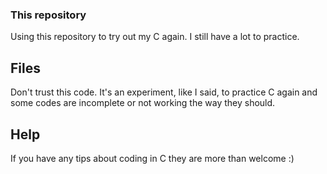 ### This repository

Using this repository to try out my C again. I still have a lot to practice.

## Files

Don't trust this code. It's an experiment, like I said, to practice C again and
some codes are incomplete or not working the way they should.

## Help

If you have any tips about coding in C they are more than welcome :)
